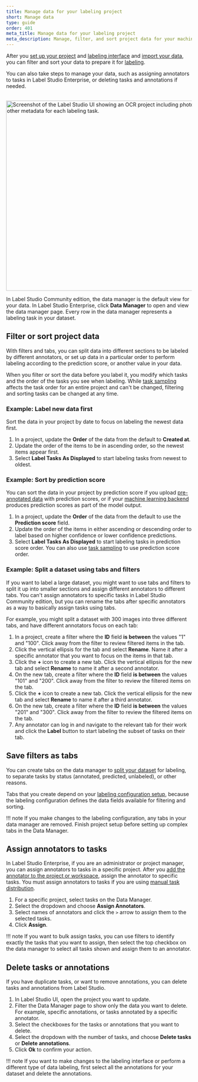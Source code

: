 ```yaml
---
title: Manage data for your labeling project
short: Manage data
type: guide
order: 401
meta_title: Manage data for your labeling project
meta_description: Manage, filter, and sort project data for your machine learning data science labeling project.
---
```


After you [set up your project](setup_project.html) and [labeling interface](setup.html) and [import your data](tasks.html), you can filter and sort your data to prepare it for [labeling](labeling.html).

You can also take steps to manage your data, such as assigning annotators to tasks in Label Studio Enterprise, or deleting tasks and annotations if needed. 

<br/><img src="/images/ls-data-manager.png" alt="Screenshot of the Label Studio UI showing an OCR project including photographs of receipts, prediction scores, and other metadata for each labeling task." class="gif-border" width="800px" height="515px" />

In Label Studio Community edition, the data manager is the default view for your data. In Label Studio Enterprise, click **Data Manager** to open and view the data manager page. Every row in the data manager represents a labeling task in your dataset.


## Filter or sort project data

With filters and tabs, you can split data into different sections to be labeled by different annotators, or set up data in a particular order to perform labeling according to the prediction score, or another value in your data.

When you filter or sort the data before you label it, you modify which tasks and the order of the tasks you see when labeling. While [task sampling](start.html#Set_up_task_sampling_for_your_project) affects the task order for an entire project and can't be changed, filtering and sorting tasks can be changed at any time. 

### Example: Label new data first

Sort the data in your project by date to focus on labeling the newest data first.

1. In a project, update the **Order** of the data from the default to **Created at**.
2. Update the order of the items to be in ascending order, so the newest items appear first. 
3. Select **Label Tasks As Displayed** to start labeling tasks from newest to oldest. 

### Example: Sort by prediction score

You can sort the data in your project by prediction score if you upload [pre-annotated data](predictions.html) with prediction scores, or if your [machine learning backend](ml.html) produces prediction scores as part of the model output. 

1. In a project, update the **Order** of the data from the default to use the **Prediction score** field.
2. Update the order of the items in either ascending or descending order to label based on higher confidence or lower confidence predictions. 
3. Select **Label Tasks As Displayed** to start labeling tasks in prediction score order. 
You can also use [task sampling](start.html#Set_up_task_sampling_for_your_project) to use prediction score order.

### Example: Split a dataset using tabs and filters

If you want to label a large dataset, you might want to use tabs and filters to split it up into smaller sections and assign different annotators to different tabs. You can't assign annotators to specific tasks in Label Studio Community edition, but you can rename the tabs after specific annotators as a way to basically assign tasks using tabs.  

For example, you might split a dataset with 300 images into three different tabs, and have different annotators focus on each tab:
1. In a project, create a filter where the **ID** field **is between** the values "1" and "100". Click away from the filter to review filtered items in the tab.
2. Click the vertical ellipsis for the tab and select **Rename**. Name it after a specific annotator that you want to focus on the items in that tab.
3. Click the **+** icon to create a new tab. Click the vertical ellipsis for the new tab and select **Rename** to name it after a second annotator.
4. On the new tab, create a filter where the **ID** field **is between** the values "101" and "200". Click away from the filter to review the filtered items on the tab.
5. Click the **+** icon to create a new tab. Click the vertical ellipsis for the new tab and select **Rename** to name it after a third annotator.
6. On the new tab, create a filter where the **ID** field **is between** the values "201" and "300". Click away from the filter to review the filtered items on the tab.
7. Any annotator can log in and navigate to the relevant tab for their work and click the **Label** button to start labeling the subset of tasks on their tab.


## Save filters as tabs

You can create tabs on the data manager to [split your dataset](#Example-Split-a-dataset-using-tabs-and-filters) for labeling, to separate tasks by status (annotated, predicted, unlabeled), or other reasons. 

Tabs that you create depend on your [labeling configuration setup](setup.html), because the labeling configuration defines the data fields available for filtering and sorting. 

!!! note 
    If you make changes to the labeling configuration, any tabs in your data manager are removed. Finish project setup before setting up complex tabs in the Data Manager.


## <i class='ent'></i> Assign annotators to tasks

In Label Studio Enterprise, if you are an administrator or project manager, you can assign annotators to tasks in a specific project. After you [add the annotator to the project or workspace](setup_project.html#Add-members-to-a-project), assign the annotator to specific tasks. You must assign annotators to tasks if you are using [manual task distribution](setup_project.html#Set-up-task-distribution-for-labeling).

1. For a specific project, select tasks on the Data Manager.
2. Select the dropdown and choose **Assign Annotators**.
3. Select names of annotators and click the `>` arrow to assign them to the selected tasks.
4. Click **Assign**. 

!!! note 
    If you want to bulk assign tasks, you can use filters to identify exactly the tasks that you want to assign, then select the top checkbox on the data manager to select all tasks shown and assign them to an annotator.


## Delete tasks or annotations

If you have duplicate tasks, or want to remove annotations, you can delete tasks and annotations from Label Studio.

1. In Label Studio UI, open the project you want to update.
2. Filter the Data Manager page to show only the data you want to delete. For example, specific annotations, or tasks annotated by a specific annotator. 
3. Select the checkboxes for the tasks or annotations that you want to delete.
4. Select the dropdown with the number of tasks, and choose **Delete tasks** or **Delete annotations**. 
5. Click **Ok** to confirm your action.

!!! note 
    If you want to make changes to the labeling interface or perform a different type of data labeling, first select all the annotations for your dataset and delete the annotations.
